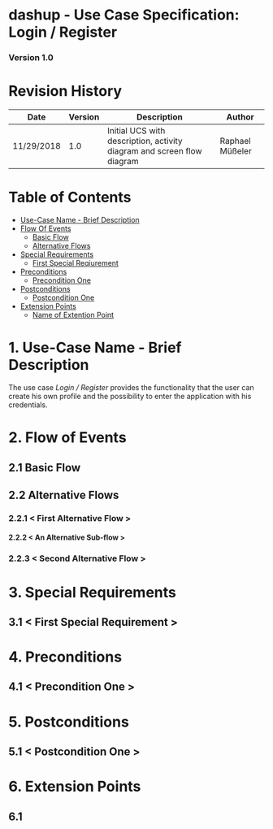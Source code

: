 dashup - Use Case Specification: Login / Register
============================================
### Version 1.0

# Revision History

| Date       | Version | Description                                                            | Author          |
|------------|---------|------------------------------------------------------------------------|-----------------|
| 11/29/2018 |     1.0 | Initial UCS with description, activity diagram and screen flow diagram | Raphael Müßeler |

# Table of Contents

- [Use-Case Name - Brief Description](#1-use-case-name---brief-description) 
- [Flow Of Events](#2-flow-of-events)
    - [Basic Flow](#21-basic-flow)
    - [Alternative Flows](#22-alternative-flows)
- [Special Requirements](#3-special-requirements)
    - [First Special Reqiurement](#31--first-special-requirement-)
- [Preconditions](#4-preconditions)
    - [Precondition One](#41--precondition-one-)
- [Postconditions](#5-postconditions) 
    - [Postcondition One](#51--postcondition-one-) 
- [Extension Points](#6-extension-points)
    - [Name of Extention Point](#61-name-of-extension-point)

# 1. Use-Case Name - Brief Description

The use case _Login / Register_ provides the functionality that the user can create his own profile and the possibility to enter the application with his credentials. 

# 2. Flow of Events

## 2.1 Basic Flow

## 2.2 Alternative Flows

### 2.2.1 < First Alternative Flow >

#### 2.2.2 < An Alternative Sub-flow >

### 2.2.3 < Second Alternative Flow >

# 3. Special Requirements

## 3.1 < First Special Requirement >

# 4. Preconditions

## 4.1 < Precondition One >

# 5. Postconditions

##  5.1 < Postcondition One >

# 6. Extension Points

## 6.1 <Name of Extension Point>


